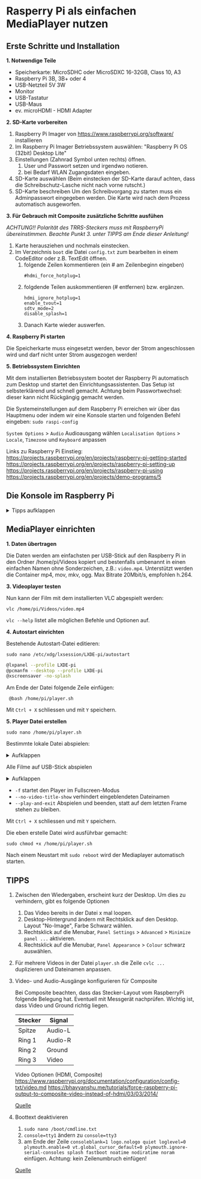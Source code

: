 # Rasperry Pi als einfachen MediaPlayer nutzen



## Erste Schritte und Installation

**1. Notwendige Teile**

- Speicherkarte: MicroSDHC oder MicroSDXC 16-32GB, Class 10, A3
- Raspberry Pi 3B, 3B+ oder 4
- USB-Netzteil 5V 3W
- Monitor
- USB-Tastatur
- USB-Maus
- ev. microHDMI - HDMI Adapter

**2. SD-Karte vorbereiten**

1. Raspberry Pi Imager von https://www.raspberrypi.org/software/ installieren
2. Im Raspberry Pi Imager Betriebssystem auswählen: "Raspberry Pi OS (32bit) Desktop Lite"
3. Einstellungen (Zahnrad Symbol unten rechts) öffnen.
   1. User und Passwort setzen und irgendwo notieren.
   2. bei Bedarf WLAN Zugangsdaten eingeben.
4. SD-Karte auswählen
   (Beim einstecken der SD-Karte darauf achten, dass die Schreibschutz-Lasche nicht nach vorne rutscht.)
5. SD-Karte beschreiben
   Um den Schreibvorgang zu starten muss ein Adminpasswort eingegeben werden. Die Karte wird nach dem Prozess automatisch ausgeworfen.

**3. Für Gebrauch mit Composite zusätzliche Schritte ausfühen**

*ACHTUNG!! Polarität des TRRS-Steckers muss mit RaspberryPi übereinstimmen. Beachte Punkt 3. unter TIPPS am Ende dieser Anleitung!*

1. Karte herausziehen und nochmals einstecken.
2. Im Verzeichnis `boot` die Datei `config.txt` zum bearbeiten in einem CodeEditor oder z.B. TextEdit öffnen.
   1. folgende Zeilen kommentieren (ein # am Zeilenbeginn eingeben)
      ```
      #hdmi_force_hotplug=1
      ```
   2. folgdende Teilen auskommentieren (# entfernen) bzw. ergänzen.
      ```
      hdmi_ignore_hotplug=1
      enable_tvout=1
      sdtv_mode=2
      disable_splash=1
      ```
   3. Danach Karte wieder auswerfen.

**4. Raspberry Pi starten**

Die Speicherkarte muss eingesetzt werden, bevor der Strom angeschlossen wird und darf nicht unter Strom ausgezogen werden!

**5. Betriebssystem Einrichten**

Mit dem installierten Betriebssystem bootet der Raspberry Pi automatisch zum Desktop und startet den Einrichtungsassistenten.
Das Setup ist selbsterklärend und schnell gemacht. Achtung beim Passwortwechsel: dieser kann nicht Rückgängig gemacht werden.

Die Systemeinstellungen auf dem Raspberry Pi erreichen wir über das Hauptmenu oder indem wir eine Konsole starten und folgenden Befehl eingeben:
`sudo raspi-config`

`System Options` > `Audio` Audioausgang wählen
`Localisation Options` > `Locale`, `Timezone` und `Keyboard` anpassen

Links zu Raspberry Pi Einstieg:
https://projects.raspberrypi.org/en/projects/raspberry-pi-getting-started
https://projects.raspberrypi.org/en/projects/raspberry-pi-setting-up
https://projects.raspberrypi.org/en/projects/raspberry-pi-using
https://projects.raspberrypi.org/en/projects/demo-programs/5

## Die Konsole im Raspberry Pi
<details><summary>Tipps aufklappen</summary>

Die Konsole (Terminal) im Raspberry Pi startet entweder direkt oder kann mit angeschlossenem Monitor über das Hauptmenu geöffnet werden.

In der Konsole helfen uns folgende Befehle:

```shell
Pfeil hoch              letzten Befehl kopieren
Pfeil links, rechts     Cursor schieben
Alt + Links, Rechts     Cursor schieben um 1 Wort
Tabulator               Pfad oder Befehl vervollständigen
Ctrl + C                Aktuellen befehl abbrechen
   
pwd                     Nennt den aktuellen Pfad.
ls						           Listet Dateien und Ordner im aktuellen Pfad.
ls -la					         -l ausführliche Liste, -a zeigt versteckte Dateien.

cd						           "Change Directory"
cd ..					           Ins Über-Verzeichnis wechseln
cd ~					           Ins Homeverzeichnis des Users wechseln (z.B. /home/pi/)
cd /home				         / bedeutet relativ zum Stammverzeichnis des OS
cd home                 ohne / wird den Ordner im aktuellen Verzeichnis gesucht.
   
man ls                  Manual zu einem Befehl öffnen. Beenden mit q.
ls --help               Hilfe zu befehl erhalten.
mkdir video             Verzeichnis "video" erstellen.
rm film.mp4             Datei film.mp4 löschen. (Achtung, kein Papierkorb!)
cp film.mp4 film2.mp4	  Copy, Datei kopieren
mv film.mp4 film2.mp4	  Move, verschieben bzw. umbenennen.
find                    Dateien und Verzeichnisse suchen.
	find ~ -maxdepth 3 -name "*.txt"    Suche ab Homeverzeichnis Dateien, welche
													auf ".txt" enden, maximal 3 Verzeichnisse tief.

nano test.txt           Datei test.txt erstellen und mit nano bearbeiten.
			ctrl + O                Nano-Editor: Datei speichern
			Y													Nano-Editor: speichern bestätigen
			ctrl + X                Nano-Editor: schliessen

sudo ls                 "super user do", führt Befehl mit Adminrechten aus
													(Vorsicht!)
sudo reboot             System neustarten.
sudo shutdown now       System herunterfahren.
ssh                     stellt eine SSH Verbindung her.
scp                     Datei über ssh von einem Gerät auf ein anderes kopieren.
```

Nützliche Unix Befehle:
https://www.thegeekstuff.com/2010/11/50-linux-commands/
https://en.wikipedia.org/wiki/List_of_Unix_commands

</details>
	
## MediaPlayer einrichten

**1. Daten übertragen**

Die Daten werden am einfachsten per USB-Stick auf den Raspberry Pi in den Ordner /home/pi/Videos kopiert und bestenfalls umbenannt in einen einfachen Namen ohne Sonderzeichen, z.B.: `video.mp4`. Unterstützt werden die Container mp4, mov, mkv, ogg. Max Bitrate 20Mbit/s, empfohlen h.264.

**3. Videoplayer testen**

Nun kann der Film mit dem installierten VLC abgespielt werden:

`vlc /home/pi/Videos/video.mp4`

`vlc --help` listet alle möglichen Befehle und Optionen auf.

**4. Autostart einrichten**

Bestehende Autostart-Datei editieren:

`sudo nano /etc/xdg/lxsession/LXDE-pi/autostart`

```bash
@lxpanel --profile LXDE-pi
@pcmanfm --desktop --profile LXDE-pi
@xscreensaver -no-splash
```

Am Ende der Datei folgende Zeile einfügen:

` @bash /home/pi/player.sh`

Mit `Ctrl + X` schliessen und mit `Y` speichern.

**5. Player Datei erstellen**

`sudo nano /home/pi/player.sh`

Bestimmte lokale Datei abspielen:
<details><summary>Aufklappen</summary>

```bash
#!/usr/bin/bash
while :
do
	cvlc -f --no-video-title-show --play-and-exit /home/pi/Videos/video.mp4
done
```

</details>

Alle Filme auf USB-Stick abspielen
<details><summary>Aufklappen</summary>

```bash
#!/usr/bin/bash

find /media/pi/*/* -maxdepth 0 -iregex '.*\.\(mp4\|mov\|mkv\|avi\)$' -type f > /home/pi/playlist.txt

while :
do
        while read -r line; do
                cvlc -f --no-video-title-show  --play-and-exit "$line"
        done < /home/pi/playlist.txt
done
```

*Erklärung:* Wenn ein USB-Stick angeschlossen ist, wird er im Pfad `/media/pi/` angezeigt. Mit dem Befehl `find`suchen wir im Hauptordner des USB-Sticks nach Dateien mit einer der folgenden Endungen. Mit `-type f`beschränken wir die Resultate zudem auf Dateien, also keine Ordner oder Verknüpfungen. Alle Resultate werden in die Datei `playlist.txt`geschrieben. Anschliessend wird mit `while`ein unendlicher Loop gestartet, in dem jede Zeile der Playlist mit `cvlc` abgespielt wird.


</details>

- `-f`		 startet den Player im Fullscreen-Modus
- `--no-video-title-show` 	verhindert eingeblendeten Dateinamen
- `--play-and-exit` 	Abspielen und beenden, statt auf dem letzten Frame stehen zu bleiben.

Mit `Ctrl + X` schliessen und mit `Y` speichern.

Die eben erstelle Datei wird ausführbar gemacht:

`sudo chmod +x /home/pi/player.sh`

Nach einem Neustart mit `sudo reboot` wird der Mediaplayer automatisch starten.

## TIPPS

1. Zwischen den Wiedergaben, erscheint kurz der Desktop. Um dies zu verhindern, gibt es folgende Optionen
   1. Das Video bereits in der Datei x mal loopen.
   2. Desktop-Hintergrund ändern mit Rechtsklick auf den Desktop. Layout "No-Image", Farbe Schwarz wählen.
   3. Rechtsklick auf die Menubar, `Panel Settings` > `Advanced` > `Minimize panel ...` aktivieren.
   4. Rechtsklick auf die Menubar, `Panel Appearance` > `Colour` schwarz auswählen.
   
2. Für mehrere Videos in der Datei `player.sh` die Zeile `cvlc ... ` duplizieren und Dateinamen anpassen.

3. Video- und Audio-Ausgänge konfigurieren für Composite
   
   Bei Composite beachten, dass das Stecker-Layout vom RaspberryPi folgende Belegung hat. Eventuell mit Messgerät nachprüfen. Wichtig ist, dass Video und Ground richtig liegen. 

   | Stecker  | Signal   |
   | -------- | -------- |
   | Spitze   | Audio-L  |
   | Ring 1   | Audio-R  |
   | Ring 2   | Ground   |
   | Ring 3   | Video    |
   
   Video Optionen (HDMI, Composite)
   https://www.raspberrypi.org/documentation/configuration/config-txt/video.md
   https://bhavyanshu.me/tutorials/force-raspberry-pi-output-to-composite-video-instead-of-hdmi/03/03/2014/

   [Quelle](https://www.raspberrypi-spy.co.uk/2014/07/raspberry-pi-model-b-3-5mm-audiovideo-jack/)

5. Boottext deaktivieren

   1. `sudo nano /boot/cmdline.txt`
   2. `console=tty1` ändern zu `console=tty3`
   3. am Ende der Zeile `consoleblank=1 logo.nologo quiet loglevel=0 plymouth.enable=0 vt.global_cursor_default=0 plymouth.ignore-serial-consoles splash fastboot noatime nodiratime noram` einfügen. Achtung: kein Zeilenumbruch einfügen!

   [Quelle](https://ampron.eu/article/tutorial-simplest-way-to-remove-boot-text-on-the-raspberry-pi-based-kiosk-or-digital-signage-display/) 
